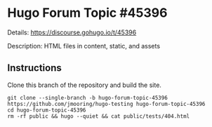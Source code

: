 # Hugo Forum Topic #45396

Details: <https://discourse.gohugo.io/t/45396>

Description: HTML files in content, static, and assets

## Instructions

Clone this branch of the repository and build the site.

```text
git clone --single-branch -b hugo-forum-topic-45396 https://github.com/jmooring/hugo-testing hugo-forum-topic-45396
cd hugo-forum-topic-45396
rm -rf public && hugo --quiet && cat public/tests/404.html 
```

